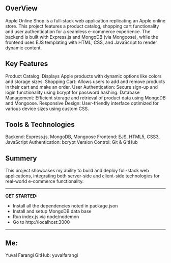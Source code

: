 
**OverView**
-----------------------
Apple Online Shop is a full-stack web application replicating an Apple online store. 
This project features a product catalog, shopping cart functionality 
and user authentication for a seamless e-commerce experience. 
The backend is built with Express.js and MongoDB (via Mongoose), 
while the frontend uses EJS templating with HTML, CSS, and JavaScript to render dynamic content.




**Key Features**
-----------------------
Product Catalog: Displays Apple products with dynamic options like colors and storage sizes.
Shopping Cart: Allows users to add and remove products in their cart and make an order.
User Authentication: Secure sign-up and login functionality using bcrypt for password hashing.
Database Management: Efficient storage and retrieval of product data using MongoDB and Mongoose.
Responsive Design: User-friendly interface optimized for various device sizes using custom CSS.




**Tools & Technologies**
-----------------------
Backend: Express.js, MongoDB, Mongoose
Frontend: EJS, HTML5, CSS3, JavaScript
Authentication: bcrypt
Version Control: Git & GitHub


**Summery**
-----------------------
This project showcases my ability to build and deploy full-stack web applications, 
integrating both server-side and client-side technologies for real-world e-commerce functionality.


-----------------------------------------------------

**GET STARTED:**
- Install all the dependencies noted in package.json
- Install and setup MongoDB data base
- Run index.js via node/nodemon
- Go to http://localhost:3000

-----------------------------------------------------


**Me:**
-----------------------

Yuval Farangi
GitHub: yuvalfarangi


